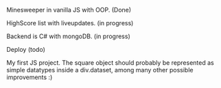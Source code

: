 
Minesweeper in vanilla JS with OOP. (Done)

HighScore list with liveupdates. (in progress)

Backend is C# with mongoDB. (in progress)

Deploy (todo)

My first JS project. The square object should probably be represented as simple datatypes inside a div.dataset, among many other possible improvements :)



